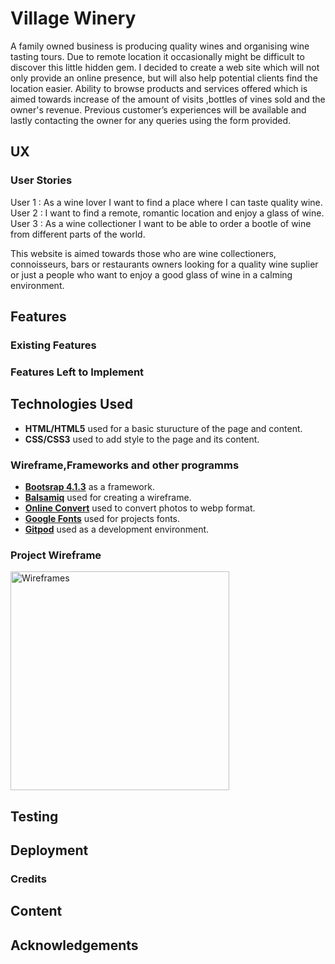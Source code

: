 # Village Winery 
A family owned business is producing quality wines and organising wine tasting tours. 
Due to remote location it occasionally might be difficult to discover this little hidden gem.
I decided to create a web site which will not only provide an online presence,
but will also help potential clients find the location easier. 
Ability to browse products and services offered which is aimed towards increase of the amount of visits
,bottles of vines sold and the owner's revenue. 
Previous customer’s experiences will be available 
and lastly contacting the owner for any queries using the form provided. 
## UX
### User Stories

User 1 : As a wine lover I want to find a place where I can taste quality wine.
User 2 : I want to find a remote, romantic location and enjoy a glass of wine.
User 3 : As a wine collectioner I want to be able to order a bootle of wine from different parts of the world.


This website is aimed towards those who are wine collectioners, connoisseurs, bars or restaurants owners looking for a quality wine suplier 
or just a people who want to enjoy a good glass of wine in a calming environment.

## Features

### Existing Features

### Features Left to Implement

## Technologies Used 

* __HTML/HTML5__ used for a basic sturucture of the page and content.
* __CSS/CSS3__ used to add style to the page and its content.

### Wireframe,Frameworks and other programms

* [__Bootsrap 4.1.3__](https://getbootstrap.com) as a framework.
* [__Balsamiq__](https://balsamiq.com) used for creating a wireframe.
* [__Online Convert__](https://image.online-convert.com) used to convert photos to webp format.
* [__Google Fonts__](https://fonts.google.com) used for projects fonts.
* [__Gitpod__](https://gitpod.io) used as a development environment.
### Project Wireframe
<p><img height="350" src="https://github.com/kuzGo/village-winery/tree/master/assets/wireframe" alt="  Wireframes" ></p>


## Testing

## Deployment

### Credits 

## Content

## Acknowledgements
